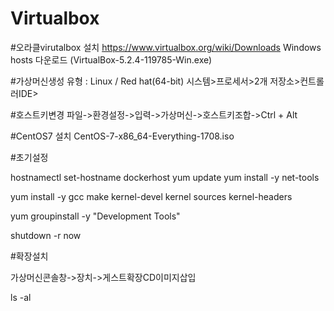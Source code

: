 # Virtualbox

#오라클virutalbox 설치
https://www.virtualbox.org/wiki/Downloads
Windows hosts 다운로드 (VirtualBox-5.2.4-119785-Win.exe)

#가상머신생성
유형 : Linux / Red hat(64-bit)
시스템>프로세서>2개
저장소>컨트롤러IDE>





#호스트키변경
파일->환경설정->입력->가상머신->호스트키조합->Ctrl + Alt



#CentOS7 설치
CentOS-7-x86_64-Everything-1708.iso

#초기설정

hostnamectl set-hostname dockerhost
yum update
yum install -y net-tools

yum install -y gcc make kernel-devel kernel sources kernel-headers

yum groupinstall -y "Development Tools"

shutdown -r now

#확장설치

가상머신콘솔창->장치->게스트확장CD이미지삽입


ls -al





















